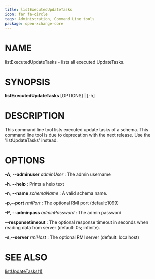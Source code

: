 ```yaml
---
title: listExecutedUpdateTasks
icon: far fa-circle
tags: Administration, Command Line tools
package: open-xchange-core
---
```


# NAME

listExecutedUpdateTasks - lists all executed UpdateTasks.

# SYNOPSIS

**listExecutedUpdateTasks** [OPTIONS] | [-h]

# DESCRIPTION

This command line tool lists executed update tasks of a schema. This command line tool is due to deprecation with the next release. Use the
'listUpdateTasks' instead.

# OPTIONS

**-A**, **--adminuser** *adminUser*
: The admin username
 
**-h**, **--help**
: Prints a help text

**-n**, **--name** *schemaName*
: A valid schema name.

**-p**,**--port** *rmiPort*
: The optional RMI port (default:1099)

**-P**, **--adminpass** *adminPassword* 
: The admin password

**--responsetimeout**
: The optional response timeout in seconds when reading data from server (default: 0s; infinite).

**-s**,**--server** *rmiHost*
: The optional RMI server (default: localhost)


# SEE ALSO

[listUpdateTasks(1)](listUpdateTasks)